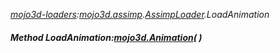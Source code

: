 _[mojo3d-loaders](../../modules/mojo3d-loaders/mojo3d-loaders-module.md):[mojo3d.assimp](../../modules/mojo3d/mojo3d-assimp.md).[AssimpLoader](../../modules/mojo3d/mojo3d-assimp-assimploader.md).LoadAnimation_
##### Method LoadAnimation:[mojo3d.Animation](../../modules/mojo3d/mojo3d-animation.md)(  )

